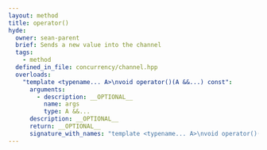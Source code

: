 ```yaml
---
layout: method
title: operator()
hyde:
  owner: sean-parent
  brief: Sends a new value into the channel
  tags:
    - method
  defined_in_file: concurrency/channel.hpp
  overloads:
    "template <typename... A>\nvoid operator()(A &&...) const":
      arguments:
        - description: __OPTIONAL__
          name: args
          type: A &&...
      description: __OPTIONAL__
      return: __OPTIONAL__
      signature_with_names: "template <typename... A>\nvoid operator()(A &&... args) const"
---
```


